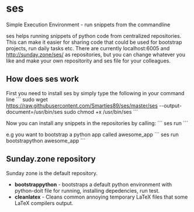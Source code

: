 ses
===

Simple Execution Environment - run snippets from the commandline

ses helps running snippets of python code from centralized repositories. This can make it easier for sharing code that could be used for bootstrap projects, run daily tasks etc. There are currently localhost:6005 and http://sunday.zone/ses/ as repositories, but you can change whatever you like and make your own repositority and ses file for your colleagues.


How does ses work
-----------------

First you need to install ses by simply type the following in your command line
´´´
sudo wget https://raw.githubusercontent.com/Smarties89/ses/master/ses --output-document=/usr/bin/ses
sudo chmod +x /usr/bin/ses
´´´

Now you can install any snippets in the repositories by calling:
´´´
ses run <snippetname> <args>
´´´

e.g you want to bootstrap a python app called awesome_app
´´´
ses run bootstrapython awesome_app
´´´

Sunday.zone repository
----------------------
Sunday zone is the default repository.

* **bootstrappython** - bootstraps a default python environment with python-doit file for running, installing depedencies, run test.
* **cleanlatex** - Cleans common annoying temporary LaTeX files that some LaTeX compilers output.

